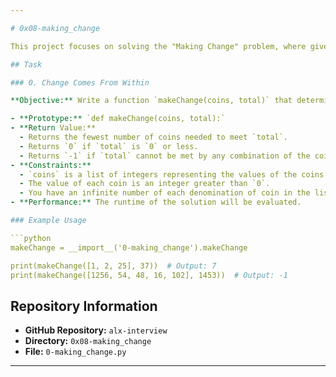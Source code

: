 ```yaml
---

# 0x08-making_change

This project focuses on solving the "Making Change" problem, where given a pile of coins of different values, the goal is to determine the fewest number of coins needed to meet a given amount.

## Task

### 0. Change Comes From Within

**Objective:** Write a function `makeChange(coins, total)` that determines the fewest number of coins needed to meet a given amount `total`.

- **Prototype:** `def makeChange(coins, total):`
- **Return Value:**
  - Returns the fewest number of coins needed to meet `total`.
  - Returns `0` if `total` is `0` or less.
  - Returns `-1` if `total` cannot be met by any combination of the coins in your possession.
- **Constraints:**
  - `coins` is a list of integers representing the values of the coins.
  - The value of each coin is an integer greater than `0`.
  - You have an infinite number of each denomination of coin in the list.
- **Performance:** The runtime of the solution will be evaluated.

### Example Usage

```python
makeChange = __import__('0-making_change').makeChange

print(makeChange([1, 2, 25], 37))  # Output: 7
print(makeChange([1256, 54, 48, 16, 102], 1453))  # Output: -1
```

## Repository Information

- **GitHub Repository:** `alx-interview`
- **Directory:** `0x08-making_change`
- **File:** `0-making_change.py`

--- 
```

